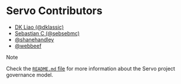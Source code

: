 # Servo Contributors

- [DK Liao (@dklassic)](https://github.com/dklassic)
- [Sebastian C (@sebsebmc)](https://github.com/sebsebmc)
- [@shanehandley](https://github.com/shanehandley)
- [@webbeef](https://github.com/webbeef)

> [!NOTE]
> Check the [`README.md` file](README.md) for more information about the Servo project governance model.

